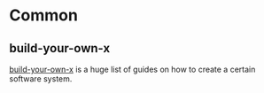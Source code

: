 # Common

## build-your-own-x

[build-your-own-x](https://github.com/danistefanovic/build-your-own-x) is a huge list of guides on how to create a certain software system.

